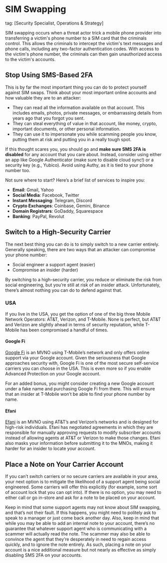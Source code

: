 # SIM Swapping
tag: [Security Specialist, Operations & Strategy]

SIM swapping occurs when a threat actor trick a mobile phone provider into transferring a victim's phone number to a SIM card that the criminals control. This allows the criminals to intercept the victim's text messages and phone calls, including any two-factor authentication codes. With access to the victim's phone number, the criminals can then gain unauthorized access to the victim's accounts.

## Stop Using SMS-Based 2FA

This is by far the most important thing you can do to protect yourself against SIM swaps. Think about your most important online accounts and how valuable they are to an attacker:

- They can read all the information available on that account. This includes emails, photos, private messages, or embarrassing details from years ago that you forgot you sent.
- They can steal everything of value in that account, like money, crypto, important documents, or other personal information.
- They can use it to impersonate you while scamming people you know, putting them at risk and putting you in a really tough spot.

If this thought scares you, you should go and **make sure SMS 2FA is disabled** for any account that you care about. Instead, consider using either an app like Google Authenticator (make sure to disable cloud sync!) or a security key (e.g., Yubico). Avoid using Authy, as it is tied to your phone number too.

Not sure where to start? Here’s a brief list of services to inspire you:

- **Email**: Gmail, Yahoo
- **Social Media**: Facebook, Twitter
- **Instant Messaging**: Telegram, Discord
- **Crypto Exchanges**: Coinbase, Gemini, Binance
- **Domain Registrars**: GoDaddy, Squarespace
- **Banking**: PayPal, Revolut


## Switch to a High-Security Carrier

The next best thing you can do is to simply switch to a new carrier entirely. Generally speaking, there are two ways that an attacker can compromise your phone number:

- Social engineer a support agent (easier)
- Compromise an insider (harder)

By switching to a high-security carrier, you reduce or eliminate the risk from social engineering, but you’re still at risk of an insider attack. Unfortunately, there’s almost nothing you can do to defend against that.

### USA

If you live in the USA, you get the option of one of the big three Mobile Network Operators: AT&T, Verizon, and T-Mobile. None is perfect, but AT&T and Verizon are slightly ahead in terms of security reputation, while T-Mobile has been compromised a handful of times.

#### Google Fi

[Google Fi](https://fi.google.com/) is an MVNO using T-Mobile’s network and only offers online support via your Google account. Given the seriousness that Google approaches security with, Google Fi is one of the most secure self-service carriers you can choose in the USA. This is even more so if you enable Advanced Protection on your Google account.

For an added bonus, you might consider creating a new Google account under a fake name and purchasing Google Fi from there. This will ensure that an insider at T-Mobile won’t be able to find your phone number by name.

#### Efani

[Efani](https://www.efani.com/) is an MVNO using AT&T’s and Verizon’s networks and is designed for high-risk individuals. Efani has negotiated agreements in which they are responsible for manually approving requests to modify subscriber accounts instead of allowing agents at AT&T or Verizon to make those changes. Efani also masks your information before submitting it to the MNOs, making it harder for an insider to locate your account.


## Place a Note on Your Carrier Account

If you can’t switch carriers or no secure carriers are available in your area, your next option is to mitigate the likelihood of a support agent being social engineered. Some carriers will offer this explicitly (for example, some sort of account lock that you can opt into). If there is no option, you may need to either call or go in-store and ask for a note to be placed on your account.

Keep in mind that some support agents may not know about SIM swapping, and that’s not their fault. If this happens, you might need to politely ask to speak to a manager or just come back another day. Also, keep in mind that while you may be able to add an internal note to your account, there’s no guarantee that whatever support agent who is communicating with a scammer will actually read the note. The scammer may also be able to convince the agent that they’re desperately in need to regain access quickly, and to ignore the note entirely. As such, placing a note on your account is a nice additional measure but not nearly as effective as simply disabling SMS 2FA on your accounts.
